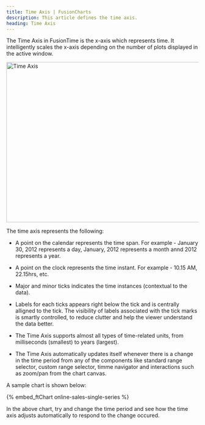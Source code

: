 ```yaml
---
title: Time Axis | FusionCharts
description: This article defines the time axis.
heading: Time Axis
---
```


The Time Axis in FusionTime is the x-axis which represents time. It intelligently scales the x-axis depending on the number of plots displayed in the active window. 

<img src="{% site.baseurl %}/images/fusiontime-component-time-axis.png" alt="Time Axis" width="700" height="420">

The time axis represents the following:

* A point on the calendar represents the time span. For example - January 30, 2012 represents a day, January, 2012 represents a month annd 2012 represents a year. 

* A point on the clock represents the time instant. For example - 10.15 AM, 22.15hrs, etc. 

* Major and minor ticks indicates the time instances (contextual to the data).

* Labels for each ticks appears right below the tick and is centrally alligned to the tick. The visibility of labels associated with the tick marks is smartly controlled, to reduce clutter and help the viewer understand the data better.

* The Time Axis supports almost all types of time-related units, from milliseconds (smallest) to years (largest).

* The Time Axis automatically updates itself whenever there is a change in the time period from any of the components like standard range selector, custom range selector, timme navigator and interactions such as zoom/pan from the chart canvas.

A sample chart is shown below:

{% embed_ftChart online-sales-single-series %}

In the above chart, try and change the time period and see how the time axis adjusts automatically to respond to the change occured.